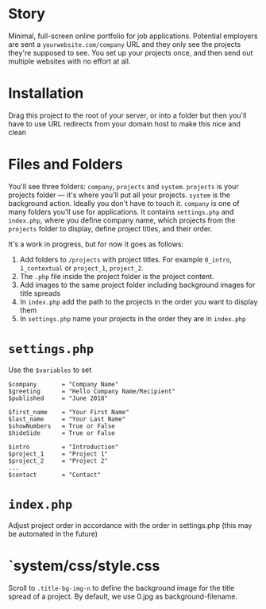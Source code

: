 # Story
Minimal, full-screen online portfolio for job applications. Potential employers are sent a `yourwebsite.com/company` URL and they only see the projects they're supposed to see. You set up your projects once, and then send out multiple websites with no effort at all.

# Installation
Drag this project to the root of your server, or into a folder but then you'll have to use URL redirects from your domain host to make this nice and clean

# Files and Folders
You'll see three folders: `company`, `projects` and `system`.
`projects` is your projects folder — it's where you'll put all your projects.
`system` is the background action. Ideally you don't have to touch it.
`company` is one of many folders you'll use for applications. It contains `settings.php` and `index.php`, where you define company name, which projects from the `projects` folder to display, define project titles, and their order.

It's a work in progress, but for now it goes as follows:
1. Add folders to `/projects` with project titles. For example `0_intro`, `1_contextual` or `project_1`, `project_2`.
2. The `.php` file inside the project folder is the project content. 
3. Add images to the same project folder including background images for title spreads
4. In `index.php` add the path to the projects in the order you want to display them
5. In `settings.php` name your projects in the order they are in `index.php`

# `settings.php`
Use the `$variables` to set

    $company       = "Company Name"
    $greeting      = "Hello Company Name/Recipient"
    $published     = "June 2018"

    $first_name    = "Your First Name"
    $last_name     = "Your Last Name"
    $showNumbers   = True or False
    $hideSide      = True or False

    $intro         = "Introduction"
    $project_1     = "Project 1"
    $project_2     = "Project 2"
    ...
    $contact       = "Contact"

# `index.php`
Adjust project order in accordance with the order in settings.php (this may be automated in the future)

# `system/css/style.css
Scroll to `.title-bg-img-n` to define the background image for the title spread of a project. By default, we use 0.jpg as background-filename. 
